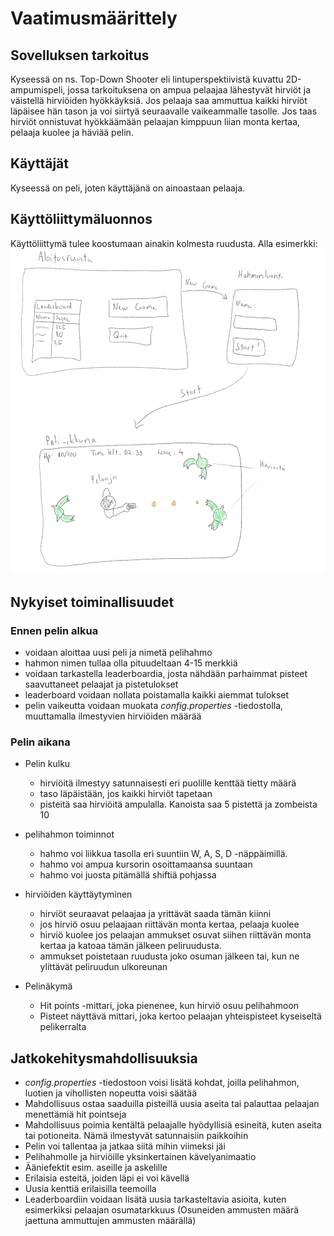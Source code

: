 # Vaatimusmäärittely
## Sovelluksen tarkoitus

Kyseessä on ns. Top-Down Shooter eli lintuperspektiivistä kuvattu 2D-ampumispeli, jossa tarkoituksena on ampua pelaajaa lähestyvät hirviöt ja väistellä hirviöiden hyökkäyksiä. Jos pelaaja saa ammuttua kaikki hirviöt läpäisee hän tason ja voi siirtyä seuraavalle vaikeammalle tasolle. Jos taas hirviöt onnistuvat hyökkäämään pelaajan kimppuun liian monta kertaa, pelaaja kuolee ja häviää pelin.

## Käyttäjät

Kyseessä on peli, joten käyttäjänä on ainoastaan pelaaja.

## Käyttöliittymäluonnos
Käyttöliittymä tulee koostumaan ainakin kolmesta ruudusta. Alla esimerkki: 
<img src="https://github.com/chipfrog/ot-harjoitustyo/blob/master/shooter/dokumentaatio/kuvat/Kayttoliittymaluonnos.PNG">

## Nykyiset toiminallisuudet

### Ennen pelin alkua
- voidaan aloittaa uusi peli ja nimetä pelihahmo
- hahmon nimen tullaa olla pituudeltaan 4-15 merkkiä
- voidaan tarkastella leaderboardia, josta nähdään parhaimmat pisteet saavuttaneet pelaajat ja pistetulokset
- leaderboard voidaan nollata poistamalla kaikki aiemmat tulokset
- pelin vaikeutta voidaan muokata _config.properties_ -tiedostolla, muuttamalla ilmestyvien hirviöiden määrää 

### Pelin aikana
- Pelin kulku 
  - hirviöitä ilmestyy satunnaisesti eri puolille kenttää tietty määrä
  - taso läpäistään, jos kaikki hirviöt tapetaan
  - pisteitä saa hirviöitä ampulalla. Kanoista saa 5 pistettä ja zombeista 10

- pelihahmon toiminnot
  - hahmo voi liikkua tasolla eri suuntiin W, A, S, D -näppäimillä.
  - hahmo voi ampua kursorin osoittamaansa suuntaan
  - hahmo voi juosta pitämällä shiftiä pohjassa

- hirviöiden käyttäytyminen
  - hirviöt seuraavat pelaajaa ja yrittävät saada tämän kiinni
  - jos hirviö osuu pelaajaan riittävän monta kertaa, pelaaja kuolee
  - hirviö kuolee jos pelaajan ammukset osuvat siihen riittävän monta kertaa ja katoaa tämän jälkeen peliruudusta.
  - ammukset poistetaan ruudusta joko osuman jälkeen tai, kun ne ylittävät peliruudun ulkoreunan

- Pelinäkymä
  - Hit points -mittari, joka pienenee, kun hirviö osuu pelihahmoon
  - Pisteet näyttävä  mittari, joka kertoo pelaajan yhteispisteet kyseiseltä pelikerralta

## Jatkokehitysmahdollisuuksia
- _config.properties_ -tiedostoon voisi lisätä kohdat, joilla pelihahmon, luotien ja vihollisten nopeutta voisi säätää
- Mahdollisuus ostaa saaduilla pisteillä uusia aseita tai palauttaa pelaajan menettämiä hit pointseja
- Mahdollisuus poimia kentältä pelaajalle hyödyllisiä esineitä, kuten aseita tai potioneita. Nämä ilmestyvät satunnaisiin       paikkoihin
- Pelin voi tallentaa ja jatkaa siitä mihin viimeksi jäi
- Pelihahmolle ja hirviöille yksinkertainen kävelyanimaatio
- Ääniefektit esim. aseille ja askelille
- Erilaisia esteitä, joiden läpi ei voi kävellä 
- Uusia kenttiä erilaisilla teemoilla
- Leaderboardiin voidaan lisätä uusia tarkasteltavia asioita, kuten esimerkiksi pelaajan osumatarkkuus (Osuneiden ammusten     määrä jaettuna ammuttujen ammusten määrällä)


